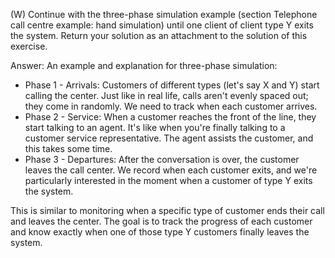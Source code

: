 (W) Continue with the three-phase simulation example (section Telephone call centre example:
hand simulation) until one client of client type Y exits the system. Return your solution 
as an attachment to the solution of this exercise.

Answer:
An example and explanation for three-phase simulation:
* 	Phase 1 - Arrivals: Customers of different types (let's say X and Y) start calling 
the center. Just like in real life, calls aren't evenly spaced out; they come in randomly. 
We need to track when each customer arrives.
* 	Phase 2 - Service: When a customer reaches the front of the line, they start talking 
to an agent. It's like when you're finally talking to a customer service representative. 
The agent assists the customer, and this takes some time.
* 	Phase 3 - Departures: After the conversation is over, the customer leaves the call center. 
We record when each customer exits, and we're particularly interested in the moment when 
a customer of type Y exits the system.

This is similar to monitoring when a specific type of customer ends their call and leaves the center. 
The goal is to track the progress of each customer and know exactly when one of those type Y 
customers finally leaves the system.